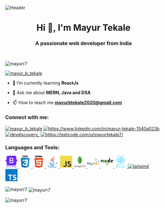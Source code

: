 ![Header](./[your-header-image-name.png](https://raw.githubusercontent.com/leviarista/github-profile-header-generator/main/social/examples/example-3.png))
<h1 align="center">Hi 👋, I'm Mayur Tekale</h1>
<h3 align="center">A passionate web developer from India</h3>

 <img src="https://iconscout.com/lottie-animation/programmer-working-on-pc-3917154" alt="">

<p align="left"> <img src="https://komarev.com/ghpvc/?username=mayurr7&label=Profile%20views&color=0e75b6&style=flat" alt="mayurr7" /> </p>

<p align="left"> <a href="https://twitter.com/mayur_b_tekale" target="blank"><img src="https://img.shields.io/twitter/follow/mayur_b_tekale?logo=twitter&style=for-the-badge" alt="mayur_b_tekale" /></a> </p>

- 🌱 I’m currently learning **ReactJs**

- 💬 Ask me about **MERN, Java and DSA**

- 📫 How to reach me **mayurbtekale2020@gmail.com**

<h3 align="left">Connect with me:</h3>
<p align="left">
<a href="https://twitter.com/mayur_b_tekale" target="blank"><img align="center" src="https://raw.githubusercontent.com/rahuldkjain/github-profile-readme-generator/master/src/images/icons/Social/twitter.svg" alt="mayur_b_tekale" height="30" width="40" /></a>
<a href="https://linkedin.com/in/https://www.linkedin.com/in/mayur-tekale-1540a023b" target="blank"><img align="center" src="https://raw.githubusercontent.com/rahuldkjain/github-profile-readme-generator/master/src/images/icons/Social/linked-in-alt.svg" alt="https://www.linkedin.com/in/mayur-tekale-1540a023b" height="30" width="40" /></a>
<a href="https://instagram.com/devdiscovery_" target="blank"><img align="center" src="https://raw.githubusercontent.com/rahuldkjain/github-profile-readme-generator/master/src/images/icons/Social/instagram.svg" alt="devdiscovery_" height="30" width="40" /></a>
<a href="https://www.leetcode.com/https://leetcode.com/u/mayurtekale7/" target="blank"><img align="center" src="https://raw.githubusercontent.com/rahuldkjain/github-profile-readme-generator/master/src/images/icons/Social/leet-code.svg" alt="https://leetcode.com/u/mayurtekale7/" height="30" width="40" /></a>
</p>

<h3 align="left">Languages and Tools:</h3>
<p align="left"> <a href="https://getbootstrap.com" target="_blank" rel="noreferrer"> <img src="https://raw.githubusercontent.com/devicons/devicon/master/icons/bootstrap/bootstrap-plain-wordmark.svg" alt="bootstrap" width="40" height="40"/> </a> <a href="https://www.w3schools.com/css/" target="_blank" rel="noreferrer"> <img src="https://raw.githubusercontent.com/devicons/devicon/master/icons/css3/css3-original-wordmark.svg" alt="css3" width="40" height="40"/> </a> <a href="https://www.w3.org/html/" target="_blank" rel="noreferrer"> <img src="https://raw.githubusercontent.com/devicons/devicon/master/icons/html5/html5-original-wordmark.svg" alt="html5" width="40" height="40"/> </a> <a href="https://www.java.com" target="_blank" rel="noreferrer"> <img src="https://raw.githubusercontent.com/devicons/devicon/master/icons/java/java-original.svg" alt="java" width="40" height="40"/> </a> <a href="https://developer.mozilla.org/en-US/docs/Web/JavaScript" target="_blank" rel="noreferrer"> <img src="https://raw.githubusercontent.com/devicons/devicon/master/icons/javascript/javascript-original.svg" alt="javascript" width="40" height="40"/> </a> <a href="https://www.mongodb.com/" target="_blank" rel="noreferrer"> <img src="https://raw.githubusercontent.com/devicons/devicon/master/icons/mongodb/mongodb-original-wordmark.svg" alt="mongodb" width="40" height="40"/> </a> <a href="https://www.mysql.com/" target="_blank" rel="noreferrer"> <img src="https://raw.githubusercontent.com/devicons/devicon/master/icons/mysql/mysql-original-wordmark.svg" alt="mysql" width="40" height="40"/> </a> <a href="https://nodejs.org" target="_blank" rel="noreferrer"> <img src="https://raw.githubusercontent.com/devicons/devicon/master/icons/nodejs/nodejs-original-wordmark.svg" alt="nodejs" width="40" height="40"/> </a> <a href="https://reactjs.org/" target="_blank" rel="noreferrer"> <img src="https://raw.githubusercontent.com/devicons/devicon/master/icons/react/react-original-wordmark.svg" alt="react" width="40" height="40"/> </a> <a href="https://tailwindcss.com/" target="_blank" rel="noreferrer"> <img src="https://www.vectorlogo.zone/logos/tailwindcss/tailwindcss-icon.svg" alt="tailwind" width="40" height="40"/> </a> <a href="https://www.typescriptlang.org/" target="_blank" rel="noreferrer"> <img src="https://raw.githubusercontent.com/devicons/devicon/master/icons/typescript/typescript-original.svg" alt="typescript" width="40" height="40"/> </a> </p>

<p><img align="left" src="https://github-readme-stats.vercel.app/api/top-langs?username=mayurr7&show_icons=true&locale=en&layout=compact" alt="mayurr7" /></p>

<p>&nbsp;<img align="center" src="https://github-readme-stats.vercel.app/api?username=mayurr7&show_icons=true&locale=en" alt="mayurr7" /></p>

<p><img align="center" src="https://github-readme-streak-stats.herokuapp.com/?user=mayurr7&" alt="mayurr7" /></p>
